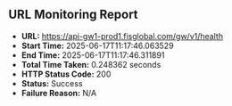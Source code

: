 ## URL Monitoring Report

- **URL:** https://api-gw1-prod1.fisglobal.com/gw/v1/health
- **Start Time:** 2025-06-17T11:17:46.063529
- **End Time:** 2025-06-17T11:17:46.311891
- **Total Time Taken:** 0.248362 seconds
- **HTTP Status Code:** 200
- **Status:** Success
- **Failure Reason:** N/A

